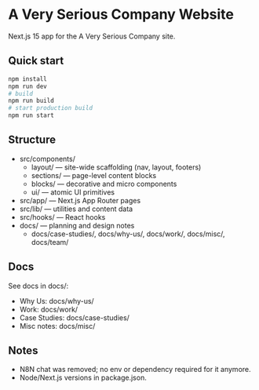 # A Very Serious Company Website

Next.js 15 app for the A Very Serious Company site.

## Quick start

```bash
npm install
npm run dev
# build
npm run build
# start production build
npm run start
```

## Structure

- src/components/
  - layout/ — site-wide scaffolding (nav, layout, footers)
  - sections/ — page-level content blocks
  - blocks/ — decorative and micro components
  - ui/ — atomic UI primitives
- src/app/ — Next.js App Router pages
- src/lib/ — utilities and content data
- src/hooks/ — React hooks
- docs/ — planning and design notes
  - docs/case-studies/, docs/why-us/, docs/work/, docs/misc/, docs/team/

## Docs

See docs in docs/:
- Why Us: docs/why-us/
- Work: docs/work/
- Case Studies: docs/case-studies/
- Misc notes: docs/misc/

## Notes

- N8N chat was removed; no env or dependency required for it anymore.
- Node/Next.js versions in package.json.
